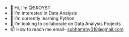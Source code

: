 - 👋 Hi, I’m @SROYST
- 👀 I’m interested in Data Analysis
- 🌱 I’m currently learning Python
- 💞️ I’m looking to collaborate on Data Analysis Projects
- 📫 How to reach me email- subhamroy018@gmail.com

<!---
SROYST/SROYST is a ✨ special ✨ repository because its `README.md` (this file) appears on your GitHub profile.
You can click the Preview link to take a look at your changes.
--->
